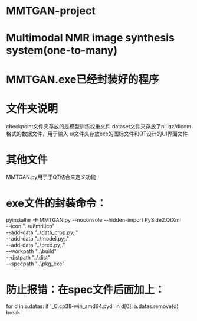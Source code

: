 # MMTGAN-project

# Multimodal NMR image synthesis system(one-to-many)

# MMTGAN.exe已经封装好的程序

# 文件夹说明
checkpoint文件夹存放的是模型训练权重文件
dataset文件夹存放了nii.gz/dicom格式的数据文件，用于输入
ui文件夹存放exe的图标文件和QT设计的UI界面文件

# 其他文件
MMTGAN.py用于于QT结合来定义功能


# exe文件的封装命令：
pyinstaller -F MMTGAN.py 
            --noconsole 
            --hidden-import PySide2.QtXml  
            --icon "..\ui\mri.ico"  
            --add-data "..\data_crop.py;."  
            --add-data "..\model.py;."  
            --add-data "..\pred.py;."  
            --workpath "..\build"  
            --distpath "..\dist"  
            –-specpath "..\pkg_exe"


# 防止报错：在spec文件后面加上：
for d in a.datas:
    if '_C.cp38-win_amd64.pyd' in d[0]:
        a.datas.remove(d)
        break
